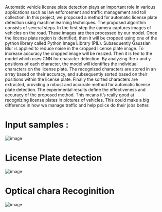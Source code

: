 Automatic vehicle license plate detection plays an important role in various applications such as law enforcement and traffic management and toll collection. In this project, we proposed a method for automatic license plate detection using machine learning techniques. The proposed algorithm consists of several steps. In the first step the camera captures images of vehicles on the road. These images are then processed by our model. Once the license plate region is identified, then it will be cropped using one of the python library called Python Image Library (PIL). Subsequently Gaussian Blur is applied to reduce noise in the cropped license plate image. To increase accuracy the cropped image will be resized. Then it is fed to the model which uses CNN for character detection. By analyzing the x and y positions of each character, the model will identifies the individual characters on the license plate. The recognized characters are stored in an array based on their accuracy, and subsequently sorted based on their positions within the license plate. Finally the sorted characters are extracted, providing a robust and accurate method for automatic license plate detection. The experimental results define the effectiveness and accuracy of the proposed method. This means it’s really good at recognizing license plates in pictures of vehicles. This could make a big difference in how we manage traffic and help police do their jobs better.


# Input samples :

![image](https://github.com/ksaicharan248/PROJECT-2024/assets/83259388/f3485c52-5417-40ee-b901-fc825aa0d0a4)

# License Plate detection
![image](https://github.com/ksaicharan248/PROJECT-2024/assets/83259388/dda15f53-e0b3-4cf0-a1d7-8f8e5d3927f4)


# Optical chara Recoginition
![image](https://github.com/ksaicharan248/PROJECT-2024/assets/83259388/63786536-0fcc-47be-884f-8f2b0d757d01)





